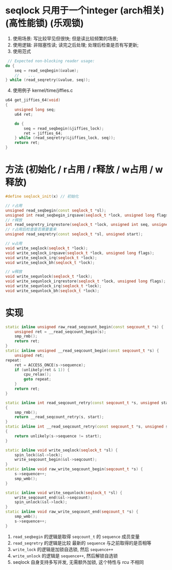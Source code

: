 
# seqlock 只用于一个integer (arch相关) (高性能锁) (乐观锁)
1. 使用场景: 写比较罕见但很快; 但是读比较频繁的场景;
2. 使用逻辑: 非阻塞性读; 读完之后处理; 处理后检查是否有写更新;
3. 使用范式
```c++
 // Expected non-blocking reader usage:
do {
    seq = read_seqbegin(&value);
    //    ...
} while (read_seqretry(&value, seq));
```
4. 使用例子 kernel/time/jiffies.c
```c++
u64 get_jiffies_64(void)
{
    unsigned long seq;
    u64 ret;

    do {
        seq = read_seqbegin(&jiffies_lock);
        ret = jiffies_64;
    } while (read_seqretry(&jiffies_lock, seq));
    return ret;
}
```

# 方法 (初始化 / r占用 / r释放 / w占用 / w释放)
```c++
#define seqlock_init(x) // 初始化

// r占用
unsigned read_seqbegin(const seqlock_t *sl);
unsigned int read_seqbegin_irqsave(seqlock_t *lock, unsigned long flags);
// r释放
int read_seqretry_irqrestore(seqlock_t *lock, unsigned int seq, unsigned long flags);
// r占用后检查是否需要重来
unsigned read_seqretry(const seqlock_t *sl, unsigned start);

// w占用
void write_seqlock(seqlock_t *lock);
void write_seqlock_irqsave(seqlock_t *lock, unsigned long flags);
void write_seqlock_irq(seqlock_t *lock);
void write_seqlock_bh(seqlock_t *lock);

// w释放
void write_sequnlock(seqlock_t *lock);
void write_sequnlock_irqrestore(seqlock_t *lock, unsigned long flags);
void write_sequnlock_irq(seqlock_t *lock);
void write_sequnlock_bh(seqlock_t *lock);
```

# 实现
```c++
static inline unsigned raw_read_seqcount_begin(const seqcount_t *s) {
	unsigned ret = __read_seqcount_begin(s);
	smp_rmb();
	return ret;
}
static inline unsigned __read_seqcount_begin(const seqcount_t *s) {
	unsigned ret;
repeat:
	ret = ACCESS_ONCE(s->sequence);
	if (unlikely(ret & 1)) {
		cpu_relax();
		goto repeat;
	}
	return ret;
}
```

```c++
static inline int read_seqcount_retry(const seqcount_t *s, unsigned start)
{
	smp_rmb();
	return __read_seqcount_retry(s, start);
}
static inline int __read_seqcount_retry(const seqcount_t *s, unsigned start)
{
	return unlikely(s->sequence != start);
}
```
```c++
static inline void write_seqlock(seqlock_t *sl) {
	spin_lock(&sl->lock);
	write_seqcount_begin(&sl->seqcount);
}
static inline void raw_write_seqcount_begin(seqcount_t *s) {
	s->sequence++;
	smp_wmb();
}
```
```c++
static inline void write_sequnlock(seqlock_t *sl) {
	write_seqcount_end(&sl->seqcount);
	spin_unlock(&sl->lock);
}
static inline void raw_write_seqcount_end(seqcount_t *s) {
	smp_wmb();
	s->sequence++;
}
```
1. `read_seqbegin` 的逻辑是取得 `seqcount_t` 的 `sequence` 成员变量
2. `read_seqretry` 的逻辑是比较 最新的 `sequence` 与之前取得的是否相等
3. `write_lock` 的逻辑是加锁自选锁, 然后 `sequence++`
4. `write_unlock` 的逻辑是 `sequence++`, 然后解锁自选锁
5. seqlock 自身支持多写并发, 无需额外加锁, 这个特性与 rcu 不相同
